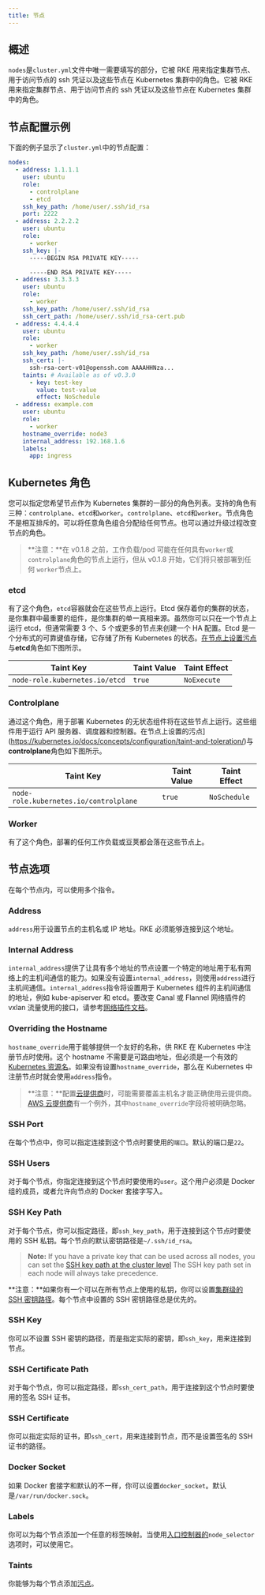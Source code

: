 ```yaml
---
title: 节点
---
```


## 概述

`nodes`是`cluster.yml`文件中唯一需要填写的部分，它被 RKE 用来指定集群节点、用于访问节点的 ssh 凭证以及这些节点在 Kubernetes 集群中的角色。它被 RKE 用来指定集群节点、用于访问节点的 ssh 凭证以及这些节点在 Kubernetes 集群中的角色。

## 节点配置示例

下面的例子显示了`cluster.yml`中的节点配置：

```yaml
nodes:
  - address: 1.1.1.1
    user: ubuntu
    role:
      - controlplane
      - etcd
    ssh_key_path: /home/user/.ssh/id_rsa
    port: 2222
  - address: 2.2.2.2
    user: ubuntu
    role:
      - worker
    ssh_key: |-
      -----BEGIN RSA PRIVATE KEY-----

      -----END RSA PRIVATE KEY-----
  - address: 3.3.3.3
    user: ubuntu
    role:
      - worker
    ssh_key_path: /home/user/.ssh/id_rsa
    ssh_cert_path: /home/user/.ssh/id_rsa-cert.pub
  - address: 4.4.4.4
    user: ubuntu
    role:
      - worker
    ssh_key_path: /home/user/.ssh/id_rsa
    ssh_cert: |-
      ssh-rsa-cert-v01@openssh.com AAAAHHNza...
    taints: # Available as of v0.3.0
      - key: test-key
        value: test-value
        effect: NoSchedule
  - address: example.com
    user: ubuntu
    role:
      - worker
    hostname_override: node3
    internal_address: 192.168.1.6
    labels:
      app: ingress
```

## Kubernetes 角色

您可以指定您希望节点作为 Kubernetes 集群的一部分的角色列表。支持的角色有三种：`controlplane`、`etcd`和`worker`。`controlplane`、`etcd`和`worker`。节点角色不是相互排斥的。可以将任意角色组合分配给任何节点。也可以通过升级过程改变节点的角色。

> **注意：**在 v0.1.8 之前，工作负载/pod 可能在任何具有`worker`或`controlplane`角色的节点上运行，但从 v0.1.8 开始，它们将只被部署到任何 `worker`节点上。

### etcd

有了这个角色，`etcd`容器就会在这些节点上运行。Etcd 保存着你的集群的状态，是你集群中最重要的组件，是你集群的单一真相来源。虽然你可以只在一个节点上运行 etcd，但通常需要 3 个、5 个或更多的节点来创建一个 HA 配置。Etcd 是一个分布式的可靠键值存储，它存储了所有 Kubernetes 的状态。[在节点上设置污点](https://kubernetes.io/docs/concepts/configuration/taint-and-toleration/)与**etcd**角色如下图所示。

| Taint Key                      | Taint Value | Taint Effect |
| ------------------------------ | ----------- | ------------ |
| `node-role.kubernetes.io/etcd` | `true`      | `NoExecute`  |

### Controlplane

通过这个角色，用于部署 Kubernetes 的无状态组件将在这些节点上运行。这些组件用于运行 API 服务器、调度器和控制器。在节点上设置的污点](https://kubernetes.io/docs/concepts/configuration/taint-and-toleration/)与**controlplane**角色如下图所示。

| Taint Key                              | Taint Value | Taint Effect |
| -------------------------------------- | ----------- | ------------ |
| `node-role.kubernetes.io/controlplane` | `true`      | `NoSchedule` |

### Worker

有了这个角色，部署的任何工作负载或豆荚都会落在这些节点上。

## 节点选项

在每个节点内，可以使用多个指令。

### Address

`address`用于设置节点的主机名或 IP 地址。RKE 必须能够连接到这个地址。

### Internal Address

`internal_address`提供了让具有多个地址的节点设置一个特定的地址用于私有网络上的主机间通信的能力。如果没有设置`internal_address`，则使用`address`进行主机间通信。`internal_address`指令将设置用于 Kubernetes 组件的主机间通信的地址，例如 kube-apiserver 和 etcd。要改变 Canal 或 Flannel 网络插件的 vxlan 流量使用的接口，请参考[网络插件文档](/docs/rke/config-options/add-ons/network-plugins/_index)。

### Overriding the Hostname

`hostname_override`用于能够提供一个友好的名称，供 RKE 在 Kubernetes 中注册节点时使用。这个 hostname 不需要是可路由地址，但必须是一个有效的[Kubernetes 资源名](https://kubernetes.io/docs/concepts/overview/working-with-objects/names/#names)。如果没有设置`hostname_override`，那么在 Kubernetes 中注册节点时就会使用`address`指令。

> **注意：**配置[云提供商](/docs/rke/config-options/cloud-providers/_index)时，可能需要覆盖主机名才能正确使用云提供商。[AWS 云提供商](https://kubernetes.io/docs/concepts/cluster-administration/cloud-providers/#aws)有一个例外，其中`hostname_override`字段将被明确忽略。

### SSH Port

在每个节点中，你可以指定连接到这个节点时要使用的`端口`。默认的端口是`22`。

### SSH Users

对于每个节点，你指定连接到这个节点时要使用的`user`。这个用户必须是 Docker 组的成员，或者允许向节点的 Docker 套接字写入。

### SSH Key Path

对于每个节点，你可以指定路径，即`ssh_key_path`，用于连接到这个节点时要使用的 SSH 私钥。每个节点的默认密钥路径是`~/.ssh/id_rsa`。

> **Note:** If you have a private key that can be used across all nodes, you can set the [SSH key path at the cluster level](/docs/rke/config-options/_index) The SSH key path set in each node will always take precedence.

**注意：**如果你有一个可以在所有节点上使用的私钥，你可以设置[集群级的 SSH 密钥路径](/docs/rke/config-options/_index)。每个节点中设置的 SSH 密钥路径总是优先的。

### SSH Key

你可以不设置 SSH 密钥的路径，而是指定实际的密钥，即`ssh_key`，用来连接到节点。

### SSH Certificate Path

对于每个节点，你可以指定路径，即`ssh_cert_path`，用于连接到这个节点时要使用的签名 SSH 证书。

### SSH Certificate

你可以指定实际的证书，即`ssh_cert`，用来连接到节点，而不是设置签名的 SSH 证书的路径。

### Docker Socket

如果 Docker 套接字和默认的不一样，你可以设置`docker_socket`。默认是`/var/run/docker.sock`。

### Labels

你可以为每个节点添加一个任意的标签映射。当使用[入口控制器的](/docs/rke/config-options/add-ons/ingress-controllers/_index)`node_selector`选项时，可以使用它。

### Taints

你能够为每个节点添加[污点](https://kubernetes.io/docs/concepts/configuration/taint-and-toleration/)。
